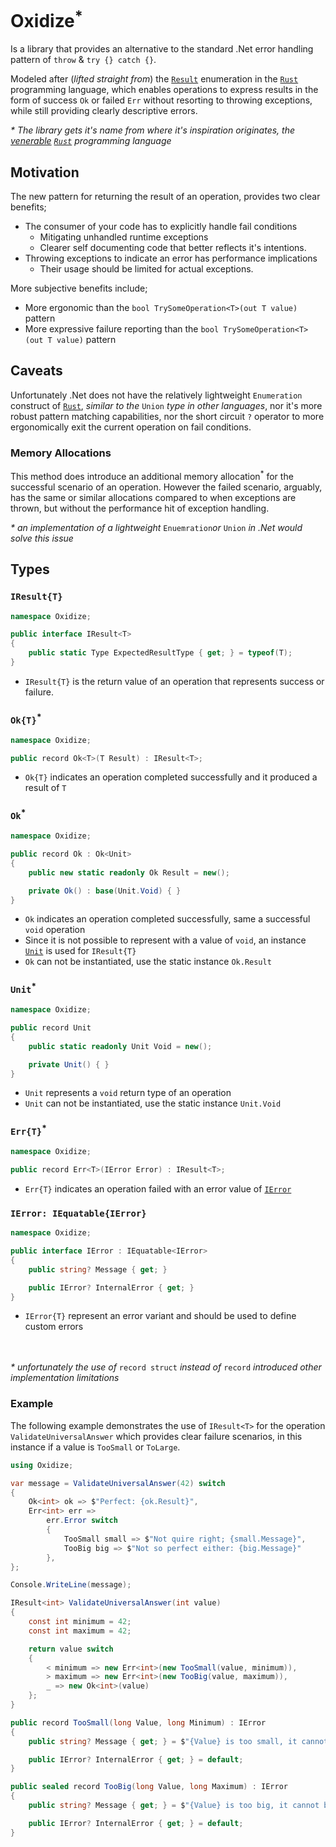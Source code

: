 # Oxidize<sup>*</sup>

Is a library that provides an alternative to the standard .Net error handling pattern of `throw` & `try {} catch {}`. 

Modeled after (_lifted straight from_) the [`Result`](https://doc.rust-lang.org/std/result/enum.Result.html) 
enumeration in the [`Rust`](https://www.rust-lang.org/) programming language, which enables operations to 
express results in the form of success `Ok` or failed `Err`  without resorting to throwing exceptions, while 
still providing clearly descriptive errors.

_* The library gets it's name from where it's inspiration originates, the
[venerable](https://survey.stackoverflow.co/2022/#most-loved-dreaded-and-wanted-language-love-dread) 
[`Rust`](https://www.rust-lang.org/) programming language_ 

## Motivation

The new pattern for returning the result of an operation, provides two clear benefits;

* The consumer of your code has to explicitly handle fail conditions
  * Mitigating unhandled runtime exceptions
  * Clearer self documenting code that better reflects it's intentions.
* Throwing exceptions to indicate an error has performance implications
  * Their usage should be limited for actual exceptions.

More subjective benefits include;

* More ergonomic than the `bool TrySomeOperation<T>(out T value)` pattern
* More expressive failure reporting than the `bool TrySomeOperation<T>(out T value)` pattern

## Caveats

Unfortunately .Net does not have the relatively lightweight `Enumeration` construct of 
[`Rust`](https://www.rust-lang.org/), _similar to the_ `Union` _type in other languages_, 
nor it's more robust pattern matching capabilities, nor the short circuit `?` operator 
to more ergonomically exit the current operation on fail conditions.

### Memory Allocations 

This method does introduce an additional memory allocation<sup>*</sup> for the successful 
scenario of an operation. However the failed scenario, arguably, has the same or similar 
allocations compared to when exceptions are thrown, but without the performance hit of 
exception handling. 

_* an implementation of a lightweight_ `Enuemration`_or_ `Union` _in .Net would solve this issue_


## Types

### `IResult{T}`

```csharp
namespace Oxidize;

public interface IResult<T>
{
    public static Type ExpectedResultType { get; } = typeof(T);
}
```
* `IResult{T}` is the return value of an operation that represents success or failure.
### `Ok{T}`<sup>*</sup>

```csharp
namespace Oxidize;

public record Ok<T>(T Result) : IResult<T>;
```

* `Ok{T}` indicates an operation completed successfully and it produced a result of `T`

### `Ok`<sup>*</sup>

```csharp
namespace Oxidize;

public record Ok : Ok<Unit>
{
    public new static readonly Ok Result = new();

    private Ok() : base(Unit.Void) { }
}
```

* `Ok` indicates an operation completed successfully, same a successful `void` operation
* Since it is not possible to represent with a value of `void`, an instance [`Unit`](#unit) is used
for `IResult{T}`
* `Ok` can not be instantiated, use the static instance `Ok.Result`

### `Unit`<sup>*</sup>

```csharp
namespace Oxidize;

public record Unit
{
    public static readonly Unit Void = new();

    private Unit() { }
}
```

* `Unit` represents a `void` return type of an operation
* `Unit` can not be instantiated, use the static instance `Unit.Void`

### `Err{T}`<sup>*</sup>

```csharp
namespace Oxidize;

public record Err<T>(IError Error) : IResult<T>;
```

* `Err{T}` indicates an operation failed  with an error value of [`IError`](#ierror-iequatableierror)

### `IError: IEquatable{IError}`

```csharp
namespace Oxidize;

public interface IError : IEquatable<IError>
{
    public string? Message { get; }

    public IError? InternalError { get; }
}
```

* `IError{T}` represent an error variant and should be used to define custom errors

</br></br>
_* unfortunately the use of_ `record struct` _instead of_ `record` _introduced other implementation limitations_

### Example

The following example demonstrates the use of `IResult<T>` for the operation `ValidateUniversalAnswer`
which provides clear failure scenarios, in this instance if a value is `TooSmall` or `ToLarge`. 

```csharp
using Oxidize;

var message = ValidateUniversalAnswer(42) switch
{
    Ok<int> ok => $"Perfect: {ok.Result}",
    Err<int> err =>
        err.Error switch
        {
            TooSmall small => $"Not quire right; {small.Message}",
            TooBig big => $"Not so perfect either: {big.Message}"
        },
};

Console.WriteLine(message);

IResult<int> ValidateUniversalAnswer(int value)
{
    const int minimum = 42;
    const int maximum = 42;

    return value switch
    {
        < minimum => new Err<int>(new TooSmall(value, minimum)),
        > maximum => new Err<int>(new TooBig(value, maximum)),
        _ => new Ok<int>(value)
    };
}

public record TooSmall(long Value, long Minimum) : IError
{
    public string? Message { get; } = $"{Value} is too small, it cannot be less than {Minimum}";

    public IError? InternalError { get; } = default;
}

public sealed record TooBig(long Value, long Maximum) : IError
{
    public string? Message { get; } = $"{Value} is too big, it cannot be greater than {Maximum}";

    public IError? InternalError { get; } = default;
}
```
